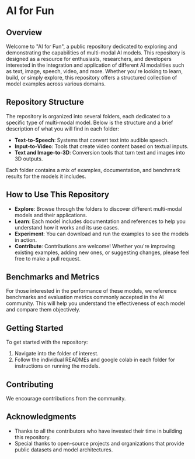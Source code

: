 # AI for Fun

## Overview
Welcome to "AI for Fun", a public repository dedicated to exploring and demonstrating the capabilities of multi-modal AI models. This repository is designed as a resource for enthusiasts, researchers, and developers interested in the integration and application of different AI modalities such as text, image, speech, video, and more. Whether you're looking to learn, build, or simply explore, this repository offers a structured collection of model examples across various domains.

## Repository Structure
The repository is organized into several folders, each dedicated to a specific type of multi-modal model. Below is the structure and a brief description of what you will find in each folder:


- **Text-to-Speech**: Systems that convert text into audible speech.
- **Input-to-Video**: Tools that create video content based on textual inputs.
- **Text and Image-to-3D**: Conversion tools that turn text and images into 3D outputs.


Each folder contains a mix of examples, documentation, and benchmark results for the models it includes.

## How to Use This Repository
- **Explore**: Browse through the folders to discover different multi-modal models and their applications.
- **Learn**: Each model includes documentation and references to help you understand how it works and its use cases.
- **Experiment**: You can download and run the examples to see the models in action.
- **Contribute**: Contributions are welcome! Whether you're improving existing examples, adding new ones, or suggesting changes, please feel free to make a pull request.

## Benchmarks and Metrics
For those interested in the performance of these models, we reference benchmarks and evaluation metrics commonly accepted in the AI community. This will help you understand the effectiveness of each model and compare them objectively.

## Getting Started
To get started with the repository:
1. Navigate into the folder of interest.
2. Follow the individual READMEs and google colab in each folder for instructions on running the models.

## Contributing
We encourage contributions from the community. 


## Acknowledgments
- Thanks to all the contributors who have invested their time in building this repository.
- Special thanks to open-source projects and organizations that provide public datasets and model architectures.



